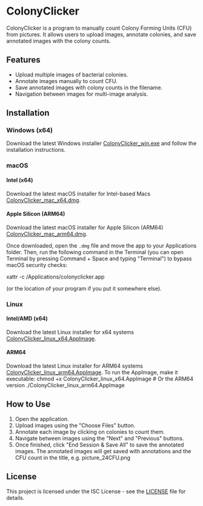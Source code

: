 # ColonyClicker

ColonyClicker is a program to manually count Colony Forming Units (CFU) from pictures. It allows users to upload images, annotate colonies, and save annotated images with the colony counts.

## Features

- Upload multiple images of bacterial colonies.
- Annotate images manually to count CFU.
- Save annotated images with colony counts in the filename.
- Navigation between images for multi-image analysis.

## Installation

### Windows (x64)
Download the latest Windows installer [ColonyClicker_win.exe](https://github.com/SynBioExplorer/ColonyClicker/releases/download/v1.0.0/ColonyClicker_win.exe) and follow the installation instructions.

### macOS
#### Intel (x64)
Download the latest macOS installer for Intel-based Macs [ColonyClicker_mac_x64.dmg](https://github.com/SynBioExplorer/ColonyClicker/releases/download/v1.0.0/ColonyClicker_mac_x64.dmg).

#### Apple Silicon (ARM64)
Download the latest macOS installer for Apple Silicon (ARM64) [ColonyClicker_mac_arm64.dmg](https://github.com/SynBioExplorer/ColonyClicker/releases/download/v1.0.0/ColonyClicker_mac_arm64.dmg).

Once downloaded, open the `.dmg` file and move the app to your Applications folder. Then, run the following command in the Terminal (you can open Terminal by pressing Command + Space and typing "Terminal") to bypass macOS security checks:

xattr -c /Applications/colonyclicker.app

(or the location of your program if you put it somewhere else).

### Linux
#### Intel/AMD (x64)
Download the latest Linux installer for x64 systems [ColonyClicker_linux_x64.AppImage](https://github.com/SynBioExplorer/ColonyClicker/releases/download/v1.0.0/ColonyClicker_linux_x64.AppImage).

#### ARM64
Download the latest Linux installer for ARM64 systems [ColonyClicker_linux_arm64.AppImage](https://github.com/SynBioExplorer/ColonyClicker/releases/download/v1.0.0/ColonyClicker_linux_arm64.AppImage).
To run the AppImage, make it executable:
chmod +x ColonyClicker_linux_x64.AppImage # Or the ARM64 version ./ColonyClicker_linux_arm64.AppImage


## How to Use

1. Open the application.
2. Upload images using the "Choose Files" button.
3. Annotate each image by clicking on colonies to count them.
4. Navigate between images using the "Next" and "Previous" buttons.
5. Once finished, click "End Session & Save All" to save the annotated images.
The annotated images will get saved with annotations and the CFU count in the title, e.g. picture_24CFU.png

## License

This project is licensed under the ISC License - see the [LICENSE](LICENSE) file for details.
